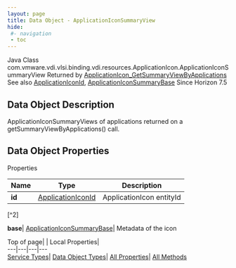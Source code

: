 ```yaml
---
layout: page
title: Data Object - ApplicationIconSummaryView
hide:
 #- navigation
 - toc
---
```






Java Class
    com.vmware.vdi.vlsi.binding.vdi.resources.ApplicationIcon.ApplicationIconSummaryView
Returned by
     [ApplicationIcon_GetSummaryViewByApplications](vdi.resources.ApplicationIcon.md#getSummaryViewByApplications)
See also
     [ApplicationIconId](vdi.entity.ApplicationIconId.md), [ApplicationIconSummaryBase](vdi.resources.ApplicationIcon.ApplicationIconSummaryBase.md)
Since 
    Horizon 7.5

## Data Object Description 

ApplicationIconSummaryViews of applications returned on a getSummaryViewByApplications() call. 

## Data Object Properties

Properties

Name |  Type |  Description   
---|---|---  
**id**| [ApplicationIconId](vdi.entity.ApplicationIconId.md)|  ApplicationIcon entityId   


[^2]

  
**base**| [ApplicationIconSummaryBase](vdi.resources.ApplicationIcon.ApplicationIconSummaryBase.md)|  Metadata of the icon   
  
  
  
Top of page| | Local Properties|   
---|---|---|---  
[Service Types](index-mo_types.md)| [Data Object Types](index-do_types.md)| [All Properties](index-properties.md)| [All Methods](index-methods.md)  
  
  

